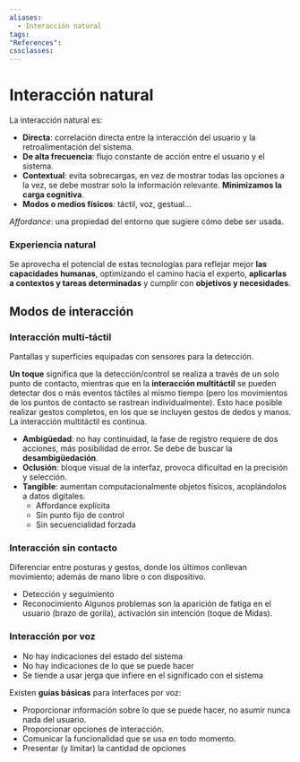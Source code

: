 ```yaml
---
aliases:
  - Interacción natural
tags:
"References":
cssclasses:
---
```

# Interacción natural

La interacción natural es:
- **Directa**: correlación directa entre la interacción del usuario y la retroalimentación del sistema.
- **De alta frecuencia**: flujo constante de acción entre el usuario y el sistema.
- **Contextual**: evita sobrecargas, en vez de mostrar todas las opciones a la vez, se debe mostrar solo la información relevante. **Minimizamos la carga cognitiva**.
- **Modos o medios físicos**: táctil, voz, gestual...

*Affordance*: una propiedad del entorno que sugiere cómo debe ser usada.

### Experiencia natural

Se aprovecha el potencial de estas tecnologías para reflejar mejor **las capacidades humanas**, optimizando el camino hacia el experto, **aplicarlas a contextos y tareas determinadas** y cumplir con **objetivos y necesidades**. 

## Modos de interacción

### Interacción multi-táctil

Pantallas y superficies equipadas con sensores para la detección.

**Un toque** significa que la detección/control se realiza a través de un solo punto de contacto, mientras que en la **interacción multitáctil** se pueden detectar dos o más eventos táctiles al mismo tiempo (pero los movimientos de los puntos de contacto se rastrean individualmente). Esto hace posible realizar gestos completos, en los que se incluyen gestos de dedos y manos. La interacción multitáctil es continua.

- **Ambigüedad**: no hay continuidad, la fase de registro requiere de dos acciones, más posibilidad de error. Se debe de buscar la **desambigüedación**.
- **Oclusión**: bloque visual de la interfaz, provoca dificultad en la precisión y selección.
- **Tangible**: aumentan computacionalmente objetos físicos, acoplándolos a datos digitales.
	- Affordance explícita
	- Sin punto fijo de control
	- Sin secuencialidad forzada

### Interacción sin contacto

Diferenciar entre posturas y gestos, donde los últimos conllevan movimiento; además de mano libre o con dispositivo.
- Detección y seguimiento
- Reconocimiento
Algunos problemas son la aparición de fatiga en el usuario (brazo de gorila), activación sin intención (toque de Midas).

### Interacción por voz

- No hay indicaciones del estado del sistema
- No hay indicaciones de lo que se puede hacer
- Se tiende a usar jerga que infiere en el significado con el sistema

Existen **guías básicas** para interfaces por voz:
- Proporcionar información sobre lo que se puede hacer, no asumir nunca nada del usuario.
- Proporcionar opciones de interacción.
- Comunicar la funcionalidad que se usa en todo momento.
- Presentar (y limitar) la cantidad de opciones